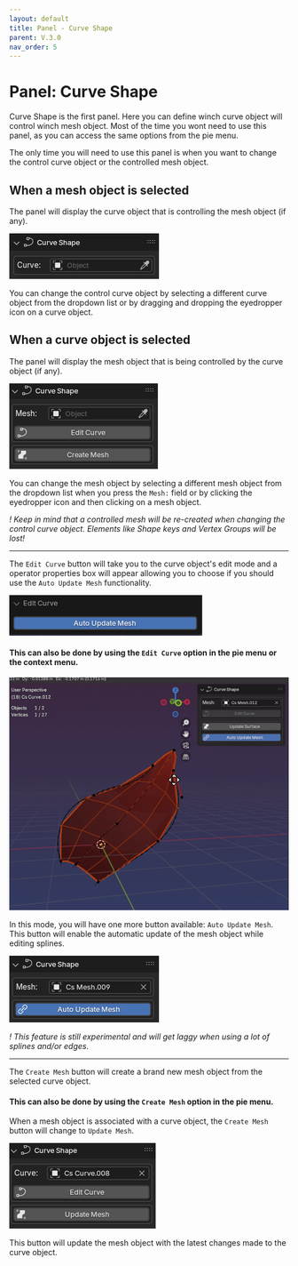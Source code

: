 ```yaml
---
layout: default
title: Panel - Curve Shape
parent: V.3.0
nav_order: 5
---
```


# Panel: Curve Shape
Curve Shape is the first panel. Here you can define winch curve object will control winch mesh object.
Most of the time you wont need to use this panel, as you can access the same options from the pie menu.

The only time you will need to use this panel is when you want to change the control curve object or the controlled mesh object.

## When a mesh object is selected
The panel will display the curve object that is controlling the mesh object (if any).

![cs_panel_mesh](../assets/cs_panel_mesh.png)

You can change the control curve object by selecting a different curve object from the dropdown list or by dragging and dropping the eyedropper icon on a curve object.



## When a curve object is selected
The panel will display the mesh object that is being controlled by the curve object (if any). 

![cs_panel_curve](../assets/cs_panel_curve.png)

You can change the mesh object by selecting a different mesh object from the dropdown list when you press the `Mesh:` field or by clicking the eyedropper icon and then clicking on a mesh object.

*! Keep in mind that a controlled mesh will be re-created when changing the control curve object. Elements like Shape keys and Vertex Groups will be lost!*

***

The `Edit Curve` button will take you to the curve object's edit mode and a operator properties box will appear allowing you to choose if you should use the `Auto Update Mesh` functionality.

![edit_op](../assets/edit_op.png)

#### This can also be done by using the `Edit Curve` option in the pie menu or the context menu.

![edit_cs](../assets/edit_cs.gif)

In this mode, you will have one more button available: `Auto Update Mesh`. This button will enable the automatic update of the mesh object while editing splines. 

![cs_panel_update](../assets/cs_panel_update.png)

*! This feature is still experimental and will get laggy when using a lot of splines and/or edges.*

***

The `Create Mesh` button will create a brand new mesh object from the selected curve object.

#### This can also be done by using the `Create Mesh` option in the pie menu.


When a mesh object is associated with a curve object, the `Create Mesh` button will change to `Update Mesh`. 

![cs_panel_curve](../assets/cs_panel_curve_update.png)

This button will update the mesh object with the latest changes made to the curve object.


